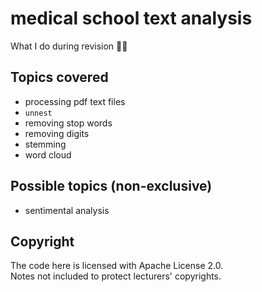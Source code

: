 # medical school text analysis
What I do during revision 📑😛

## Topics covered 
- processing pdf text files 
- `unnest`
- removing stop words
- removing digits
- stemming 
- word cloud 

## Possible topics (non-exclusive)
- sentimental analysis 

## Copyright
The code here is licensed with Apache License 2.0.  
Notes not included to protect lecturers' copyrights. 
